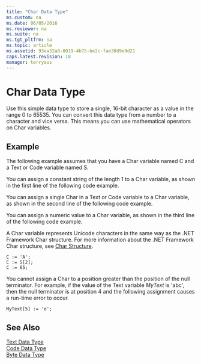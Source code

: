 ```yaml
---
title: "Char Data Type"
ms.custom: na
ms.date: 06/05/2016
ms.reviewer: na
ms.suite: na
ms.tgt_pltfrm: na
ms.topic: article
ms.assetid: 93ea32a8-8019-4b75-be2c-fae30d9e9d21
caps.latest.revision: 18
manager: terryaus
---
```

# Char Data Type
Use this simple data type to store a single, 16\-bit character as a value in the range 0 to 65535. You can convert this data type from a number to a character and vice versa. This means you can use mathematical operators on Char variables.  
  
## Example  
 The following example assumes that you have a Char variable named C and a Text or Code variable named S.  
  
 You can assign a constant string of the length 1 to a Char variable, as shown in the first line of the following code example.  
  
 You can assign a single Char in a Text or Code variable to a Char variable, as shown in the second line of the following code example.  
  
 You can assign a numeric value to a Char variable, as shown in the third line of the following code example.  
  
 A Char variable represents Unicode characters in the same way as the .NET Framework Char structure. For more information about the .NET Framework Char structure, see [Char Structure](http://go.microsoft.com/fwlink/?LinkId=253590).  
  
```  
C := 'A';  
C := S[2];  
C := 65;  
```  
  
 You cannot assign a Char to a position greater than the position of the null terminator. For example, if the value of the Text variable *MyText* is 'abc', then the null terminator is at position 4 and the following assignment causes a run\-time error to occur.  
  
```  
MyText[5] := 'e';  
```  
  
## See Also  
 [Text Data Type](../dynamics-nav/Text-Data-Type.md)   
 [Code Data Type](../dynamics-nav/Code-Data-Type.md)   
 [Byte Data Type](../dynamics-nav/Byte-Data-Type.md)